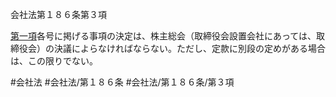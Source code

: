 会社法第１８６条第３項

[第一項](会社法＿＿＿＿第１８６条第１項)各号に掲げる事項の決定は、株主総会（取締役会設置会社にあっては、取締役会）の決議によらなければならない。ただし、定款に別段の定めがある場合は、この限りでない。

#会社法
#会社法/第１８６条
#会社法/第１８６条/第３項
